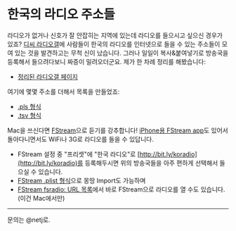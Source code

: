 한국의 라디오 주소들
==================

라디오가 없거나 신호가 잘 안잡히는 지역에 있는데 라디오를 들으시고 싶으신
경우가 있죠?  [디씨 라디오갤][radiogal]에 사람들이 한국의 라디오를 인터넷으로
들을 수 있는 주소들이 모여 있는 것을 발견하고는 무척 신이 났습니다.  그러나
일일이 복사&붙여넣기로 방송국을 등록해서 들으려다보니 짜증이 밀려오더군요.
제가 한 차례 정리를 해봤습니다:

* [정리된 라디오갤 페이지](RadioGal.html)


여기에 몇몇 주소를 더해서 목록을 만들었죠:

* [.pls 형식](KoreanRadioURLs.pls)
* [.tsv 형식](KoreanRadioURLs.tsv)


Mac을 쓰신다면 [FStream][]으로 듣기를 강추합니다!
[iPhone용 FStream app][fstream app]도 있어서 돌아다니면서도 WiFi나 3G로
라디오를 들을 수 있답니다.

* FStream 설정 중 "프리셋"에 "한국 라디오"로
[http://bit.ly/koradio](http://bit.ly/koradio)를 등록해두시면 위의 방송국들을
아주 편하게 선택해서 들으실 수 있습니다.
* [FStream .plist 형식](KoreanRadioURLs.fstream.plist)으로 몽땅 Import도
가능하며
* [FStream fsradio: URL 목록](KoreanRadioURLs.fstream.html)에서 바로
FStream으로 라디오를 열 수도 있습니다. (이건 Mac에서만)


[radiogal]: http://gall.dcinside.com/list.php?id=radio&no=35715&page=1&bbs=
[fstream]: http://www.sourcemac.com/?page=fstream
[fstream app]: http://phobos.apple.com/WebObjects/MZStore.woa/wa/viewSoftware?id=289892007&mt=8

----
문의는 @netj로.
